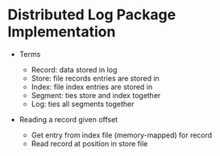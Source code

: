 # Distributed Log Package Implementation

- Terms

  - Record: data stored in log
  - Store: file records entries are stored in
  - Index: file index entries are stored in
  - Segment: ties store and index together
  - Log: ties all segments together

- Reading a record given offset
  - Get entry from index file (memory-mapped) for record
  - Read record at position in store file

